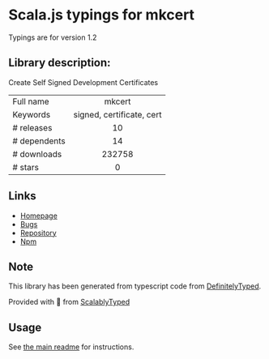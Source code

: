 
# Scala.js typings for mkcert

Typings are for version 1.2

## Library description:
Create Self Signed Development Certificates

|                    |                 |
| ------------------ | :-------------: |
| Full name          | mkcert |
| Keywords           | signed, certificate, cert |
| # releases         | 10 |
| # dependents       | 14 |
| # downloads        | 232758 |
| # stars            | 0 |

## Links
- [Homepage](https://github.com/Subash/mkcert#readme)
- [Bugs](https://github.com/Subash/mkcert/issues)
- [Repository](https://github.com/Subash/mkcert)
- [Npm](https://www.npmjs.com/package/mkcert)
    


## Note
This library has been generated from typescript code from [DefinitelyTyped](https://definitelytyped.org).

Provided with :purple_heart: from [ScalablyTyped](https://github.com/oyvindberg/ScalablyTyped)

## Usage
See [the main readme](../../readme.md) for instructions.


